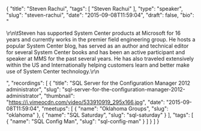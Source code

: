 {
  "title": "Steven Rachui",
  "tags": [
    "Steven Rachui"
  ],
  "type": "speaker",
  "slug": "steven-rachui",
  "date": "2015-09-08T11:59:04",
  "draft": false,
  "bio": "<p>\r\n\tSteven has supported System Center products at Microsoft for 16 years and currently works in the premier field engineering group. He hosts a popular System Center blog, has served as an author and technical editor for several System Center books and has been an active participant and speaker at MMS for the past several years. He has also traveled extensively within the US and Internationally helping customers learn and better make use of System Center technology.\r\n</p>",
  "recordings": [
    {
      "title": "SQL Server for the Configuration Manager 2012 administrator",
      "slug": "sql-server-for-the-configuration-manager-2012-administrator",
      "thumbnail": "https://i.vimeocdn.com/video/533910919_295x166.jpg",
      "date": "2015-09-08T11:59:04",
      "meetups": [
        {
          "name": "Oklahoma Groups",
          "slug": "oklahoma"
        },
        {
          "name": "SQL Saturday",
          "slug": "sql-saturday"
        }
      ],
      "tags": [
        {
          "name": "SQL Config Man",
          "slug": "sql-config-man"
        }
      ]
    }
  ]
}